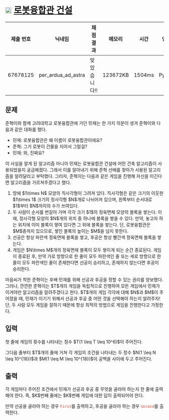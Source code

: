 # <img width="20px"  src="https://d2gd6pc034wcta.cloudfront.net/tier/19.svg" class="solvedac-tier"> [로봇융합관 건설](https://www.acmicpc.net/problem/28688) 

| 제출 번호 | 닉네임 | 채점 결과 | 메모리 | 시간 | 언어 | 코드 길이 |
|---|---|---|---|---|---|---|
|67678125|per_ardua_ad_astra|맞았습니다!! |123672KB|1504ms|PyPy3|867B|

## 문제
<p>준혁이와 함께 고려대학교 로봇융합관에 가던 민재는 한 가지 의문이 생겨 준혁이와 다음과 같은 대화를 했다.</p>

<ul>
	<li>민재: 로봇융합관은 왜 이름이 로봇융합관이에요?</li>
	<li>준혁: 그거 로봇이 건물을 지어서 그럴걸?</li>
	<li>민재: 와, 진짜요?</li>
</ul>

<p>이 사실을 알게 된 알고리즘 마니아 민재는 로봇융합관 건설에 어떤 건축 알고리즘이 사용되었을지 궁금해졌다. 그래서 이를 알아내기 위해 준혁 선배를 찾아가 사용된 알고리즘을 알려달라고 부탁했다. 그러자, 준혁이는 다음과 같은 게임을 진행해 자신을 이긴다면 알고리즘을 가르쳐주겠다고 했다.</p>

<ol>
	<li>땅에 $1\times N$ 모양의 직사각형이 그려져 있다. 직사각형은 같은 크기의 이웃한 $1\times 1$ 크기의 정사각형 $N$개로 나뉘어져 있으며, 왼쪽부터 순서대로 $1$부터 $N$까지의 수가 쓰여있다.</li>
	<li>두 사람이 순서를 번갈아 가며 각각 크기 $1$의 정육면체 모양의 블록을 쌓는다. 이때, 정사각형 모양의 $N$개의 위치 중 하나에 블록을 쌓을 수 있다. 만약, 놓고자 하는 위치에 이미 블록이 쌓여 있다면 그 위에 블록을 쌓는다. 단, 로봇융합관은 $M$층까지 있으므로, 쌓인 블록의 높이는 $M$을 넘지 못한다.</li>
	<li>선공은 항상 파란색 정육면체 블록을 쌓고, 후공은 항상 빨간색 정육면체 블록을 쌓는다.</li>
	<li>게임은 $N\times M$개의 정육면체 블록이 모두 쌓이게 되는 순간 종료된다. 게임이 종료된 후, 만약 가로 방향으로 한 줄이 모두 파란색인 줄 또는 세로 방향으로 한 줄이 모두 파란색인 줄이 존재한다면 선공이 승리하고, 존재하지 않는다면 후공이 승리한다.</li>
</ol>

<p>마음씨가 착한 준혁이는 후배 민재를 위해 선공과 후공을 정할 수 있는 권리를 양보했다. 그러나, 깐깐한 준혁이는 $T$개의 게임을 독립적으로 진행하여 모든 게임에서 민재가 이겨야만 알고리즘을 알려주겠다고 한다. $T$개의 게임 각각에 대해 $N$과 $M$이 주어졌을 때, 민재가 이기기 위해서 선공과 후공 중 어떤 것을 선택해야 하는지 알려주자! 단, 두 사람 모두 게임을 잘하기 때문에 항상 최적의 방법으로 게임을 진행한다고 가정한다.</p>

## 입력
<p>첫 줄에 게임의 횟수를 나타내는 정수 $T(1 \leq T \leq 10^6)$이 주어진다.</p>

<p>그다음 줄부터 $T$개의 줄에 거쳐 각 게임의 조건을 나타내는 두 정수 $N(1 \leq N \leq 10^{18})$과 $M(1 \leq M \leq 10^{18})$이 공백을 사이에 두고 주어진다.</p>

## 출력
<p>각 게임마다 주어진 조건에서 민재가 선공과 후공 중 무엇을 골라야 하는지 한 줄에 출력해야 한다. 즉, $K$번째 줄에는 $K$번째 게임에 대한 답이 출력되어야 한다.</p>

<p>만약 선공을 골라야 하는 경우 <span style="color:#e74c3c;"><code>First</code></span>를 출력하고, 후공을 골라야 하는 경우 <code><span style="color:#e74c3c;">Second</span></code>를 출력한다.</p>

